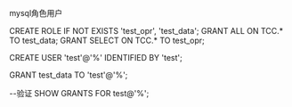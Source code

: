 mysql角色用户

CREATE ROLE IF NOT EXISTS 'test_opr', 'test_data';
GRANT ALL ON TCC.* TO test_data;
GRANT SELECT ON TCC.* TO test_opr;

CREATE USER 'test'@'%' IDENTIFIED BY 'test';

GRANT test_data TO 'test'@'%';

--验证
SHOW GRANTS FOR test@'%';